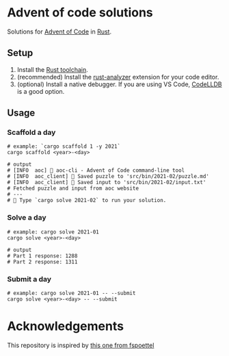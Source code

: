 # Advent of code solutions

Solutions for [Advent of Code](https://adventofcode.com/) in [Rust](https://www.rust-lang.org/).

## Setup

1.  Install the [Rust toolchain](https://www.rust-lang.org/tools/install).
2.  (recommended) Install the [rust-analyzer](https://rust-analyzer.github.io/manual.html) extension for your code editor.
3.  (optional) Install a native debugger. If you are using VS Code, [CodeLLDB](https://marketplace.visualstudio.com/items?itemName=vadimcn.vscode-lldb) is a good option.

## Usage

### Scaffold a day

```shell
# example: `cargo scaffold 1 -y 2021`
cargo scaffold <year>-<day>

# output
# [INFO  aoc] 🎄 aoc-cli - Advent of Code command-line tool
# [INFO  aoc_client] 🎅 Saved puzzle to 'src/bin/2021-02/puzzle.md'
# [INFO  aoc_client] 🎅 Saved input to 'src/bin/2021-02/input.txt'
# Fetched puzzle and input from aoc website
# ---
# 🎄 Type `cargo solve 2021-02` to run your solution.
```

### Solve a day

```shell
# example: cargo solve 2021-01
cargo solve <year>-<day>

# output
# Part 1 response: 1288
# Part 2 response: 1311
```

### Submit a day


```shell
# example: cargo solve 2021-01 -- --submit
cargo solve <year>-<day> -- --submit
```

# Acknowledgements

This repository is inspired by [this one from fspoettel](https://github.com/fspoettel/advent-of-code-rust)

